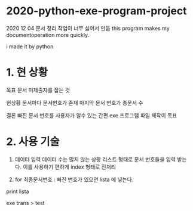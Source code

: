 # 2020-python-exe-program-project
2020 12 04 문서 정리 작업이 너무 싫어서 만듬
this program makes my documentoperation more quickly.

i made it by python 

# 1. 현 상황
목표 문서 미제출자를 잡는 것

현상황
문서마다 문서번호가 존재
마지막 문서 번호가 총문서 수 

결론 
빠진 문서 번호를 사용자가 알수 있는 간편
exe 프로그램 파일 제작이 목표 

# 2. 사용 기술
1. 데이터 입력
데이터 수는 많지 않는 상황
리스트 형태로 문서 번호들을 입력 받는 다.
이를 사용하기 편하게 index 형태로 전처리

2. for 최종문서번호 :
빠진 번호가 있으면 lista 에 넣는다.   

print lista

exe trans > test

